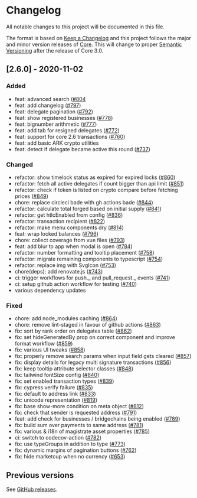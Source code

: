 # Changelog

All notable changes to this project will be documented in this file.

The format is based on [Keep a Changelog](http://keepachangelog.com/en/1.0.0/)
and this project follows the major and minor version releases of [Core](https://github.com/ArkEcosystem/core). This will change to proper [Semantic Versioning](http://semver.org/spec/v2.0.0.html) after the release of Core 3.0.

## [2.6.0] - 2020-11-02

### Added

- feat: advanced search ([#804](https://github.com/ArkEcosystem/explorer/issues/804)
- feat: add changelog ([#797](https://github.com/ArkEcosystem/explorer/issues/797))
- feat: delegate pagination ([#792](https://github.com/ArkEcosystem/explorer/issues/792))
- feat: show registered businesses ([#778](https://github.com/ArkEcosystem/explorer/issues/778))
- feat: bignumber arithmetic ([#777](https://github.com/ArkEcosystem/explorer/issues/777))
- feat: add tab for resigned delegates ([#772](https://github.com/ArkEcosystem/explorer/issues/772))
- feat: support for core 2.6 transactions ([#760](https://github.com/ArkEcosystem/explorer/issues/760))
- feat: add basic ARK crypto utilities
- feat: detect if delegate became active this round ([#737](https://github.com/ArkEcosystem/explorer/issues/737))

### Changed

- refactor: show timelock status as expired for expired locks ([#860](https://github.com/ArkEcosystem/explorer/issues/860))
- refactor: fetch all active delegates if count bigger than api limit ([#851](https://github.com/ArkEcosystem/explorer/issues/851))
- refactor: check if token is listed on crypto compare before fetching prices ([#849](https://github.com/ArkEcosystem/explorer/issues/849))
- chore: replace circleci bade with gh actions bade ([#844](https://github.com/ArkEcosystem/explorer/issues/844))
- refactor: calculate total forged based on initial supply ([#841](https://github.com/ArkEcosystem/explorer/issues/841))
- refactor: get htlcEnabled from config ([#836](https://github.com/ArkEcosystem/explorer/issues/836))
- refactor: transaction recipient ([#822](https://github.com/ArkEcosystem/explorer/issues/822))
- refactor: make menu components dry ([#814](https://github.com/ArkEcosystem/explorer/issues/814))
- feat: wrap locked balances ([#796](https://github.com/ArkEcosystem/explorer/issues/796))
- chore: collect coverage from vue files ([#793](https://github.com/ArkEcosystem/explorer/issues/793))
- feat: add blur to app when modal is open ([#784](https://github.com/ArkEcosystem/explorer/issues/784))
- refactor: number formatting and tooltip placement ([#758](https://github.com/ArkEcosystem/explorer/issues/758))
- refactor: migrate remaining components to typescript ([#754](https://github.com/ArkEcosystem/explorer/issues/754))
- refactor: replace img with SvgIcon ([#753](https://github.com/ArkEcosystem/explorer/issues/753))
- chore(deps): add renovate.js ([#743](https://github.com/ArkEcosystem/explorer/issues/743))
- ci: trigger workflows for push._ and pull_request._ events ([#741](https://github.com/ArkEcosystem/explorer/issues/741))
- ci: setup github action workflow for testing ([#740](https://github.com/ArkEcosystem/explorer/issues/740))
- various dependency updates

### Fixed

- chore: add node_modules caching ([#864](https://github.com/ArkEcosystem/explorer/issues/864))
- chore: remove lint-staged in favour of github actions ([#863](https://github.com/ArkEcosystem/explorer/issues/863))
- fix: sort by rank order on delegates table ([#862](https://github.com/ArkEcosystem/explorer/issues/862))
- fix: set hideGeneratedBy prop on correct component and improve format workflow ([#859](https://github.com/ArkEcosystem/explorer/issues/859))
- fix: various UI tweaks ([#858](https://github.com/ArkEcosystem/explorer/issues/858))
- fix: properly remove search params when input field gets cleared ([#857](https://github.com/ArkEcosystem/explorer/issues/857))
- fix: display details for legacy multi signature transactions ([#856](https://github.com/ArkEcosystem/explorer/issues/856))
- fix: keep tooltip attribute selector classes ([#848](https://github.com/ArkEcosystem/explorer/issues/848))
- fix: tailwind fontSize config ([#840](https://github.com/ArkEcosystem/explorer/issues/840))
- fix: set enabled transaction types ([#839](https://github.com/ArkEcosystem/explorer/issues/839))
- fix: cypress verify failure ([#835](https://github.com/ArkEcosystem/explorer/issues/835))
- fix: default to address link ([#833](https://github.com/ArkEcosystem/explorer/issues/833))
- fix: unicode representation ([#819](https://github.com/ArkEcosystem/explorer/issues/819))
- fix: base show-more condition on meta object ([#812](https://github.com/ArkEcosystem/explorer/issues/812))
- fix: check that sender is requested address ([#791](https://github.com/ArkEcosystem/explorer/issues/791))
- feat: add check for businesses / bridgechains being enabled ([#789](https://github.com/ArkEcosystem/explorer/issues/789))
- fix: build sum over payments to same address ([#781](https://github.com/ArkEcosystem/explorer/issues/781))
- fix: various & i18n of magistrate asset properties ([#785](https://github.com/ArkEcosystem/explorer/issues/785))
- ci: switch to codecov-action ([#782](https://github.com/ArkEcosystem/explorer/issues/782))
- fix: use typeGroups in addition to type ([#773](https://github.com/ArkEcosystem/explorer/issues/773))
- fix: dynamic margins of pagination buttons ([#762](https://github.com/ArkEcosystem/explorer/issues/762))
- fix: hide marketcup when no currency ([#653](https://github.com/ArkEcosystem/explorer/issues/653))

## Previous versions

See [GitHub releases](https://github.com/ArkEcosystem/explorer/releases).
